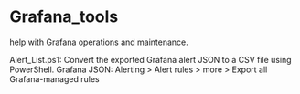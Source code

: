 # Grafana_tools
help with Grafana operations and maintenance.


Alert_List.ps1: Convert the exported Grafana alert JSON to a CSV file using PowerShell.
                Grafana JSON: Alerting > Alert rules > more > Export all Grafana-managed rules
